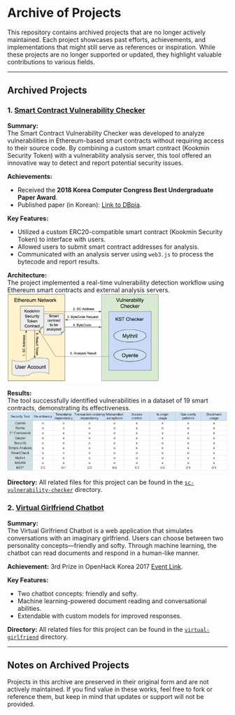 # Archive of Projects

This repository contains archived projects that are no longer actively maintained. Each project showcases past efforts, achievements, and implementations that might still serve as references or inspiration. While these projects are no longer supported or updated, they highlight valuable contributions to various fields.

---

## Archived Projects

### 1. [Smart Contract Vulnerability Checker](sc-vulnerability-checker/)

**Summary:**  
The Smart Contract Vulnerability Checker was developed to analyze vulnerabilities in Ethereum-based smart contracts without requiring access to their source code. By combining a custom smart contract (Kookmin Security Token) with a vulnerability analysis server, this tool offered an innovative way to detect and report potential security issues.

**Achievements:**  
- Received the **2018 Korea Computer Congress Best Undergraduate Paper Award**.  
- Published paper (in Korean): [Link to DBpia](http://www.dbpia.co.kr/Journal/ArticleDetail/NODE07503549).

**Key Features:**  
- Utilized a custom ERC20-compatible smart contract (Kookmin Security Token) to interface with users.  
- Allowed users to submit smart contract addresses for analysis.  
- Communicated with an analysis server using `web3.js` to process the bytecode and report results.  

**Architecture:**  
The project implemented a real-time vulnerability detection workflow using Ethereum smart contracts and external analysis servers.  
![Architecture](https://github.com/codingsoo/Archive/blob/main/sc-vulnerability-checker/architecture.PNG)

**Results:**  
The tool successfully identified vulnerabilities in a dataset of 19 smart contracts, demonstrating its effectiveness.  
![Results](https://github.com/codingsoo/Archive/blob/main/sc-vulnerability-checker/result.PNG)

**Directory:** All related files for this project can be found in the [`sc-vulnerability-checker`](sc-vulnerability-checker/) directory.

### 2. [Virtual Girlfriend Chatbot](virtual-girlfriend/)

**Summary:**  
The Virtual Girlfriend Chatbot is a web application that simulates conversations with an imaginary girlfriend. Users can choose between two personality concepts—friendly and softy. Through machine learning, the chatbot can read documents and respond in a human-like manner.

**Achievement:** 3rd Prize in OpenHack Korea 2017 [Event Link](https://sigoss.github.io/hackathon2017/index.html).

**Key Features:**  
- Two chatbot concepts: friendly and softy.  
- Machine learning-powered document reading and conversational abilities.  
- Extendable with custom models for improved responses.

**Directory:** All related files for this project can be found in the [`virtual-girlfriend`](virtual-girlfriend/) directory.

---

## Notes on Archived Projects

Projects in this archive are preserved in their original form and are not actively maintained. If you find value in these works, feel free to fork or reference them, but keep in mind that updates or support will not be provided.
